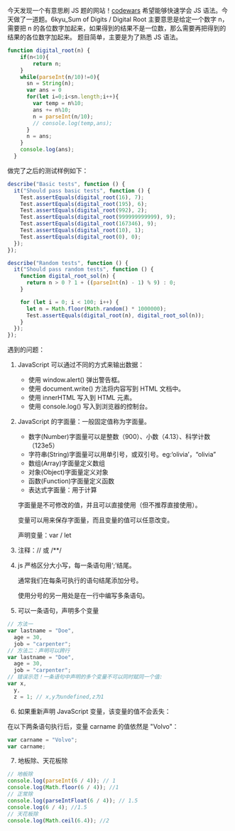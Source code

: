 今天发现一个有意思刷 JS 题的网站！[codewars](https://www.codewars.com/dashboard)
希望能够快速学会 JS 语法。今天做了一道题。6kyu_Sum of Digits / Digital Root
主要意思是给定一个数字 n，需要把 n 的各位数字加起来，如果得到的结果不是一位数，那么需要再把得到的结果的各位数字加起来。
题目简单，主要是为了熟悉 JS 语法。

```JavaScript
function digital_root(n) {
    if(n<10){
        return n;
    }
    while(parseInt(n/10)!=0){
      sn = String(n);
      var ans = 0
      for(let i=0;i<sn.length;i++){
        var temp = n%10;
        ans += n%10;
        n = parseInt(n/10);
        // console.log(temp,ans);
      }
      n = ans;
    }
    console.log(ans);
  }
```

做完了之后的测试样例如下：

```javascript
describe("Basic tests", function () {
  it("Should pass basic tests", function () {
    Test.assertEquals(digital_root(16), 7);
    Test.assertEquals(digital_root(195), 6);
    Test.assertEquals(digital_root(992), 2);
    Test.assertEquals(digital_root(999999999999), 9);
    Test.assertEquals(digital_root(167346), 9);
    Test.assertEquals(digital_root(10), 1);
    Test.assertEquals(digital_root(0), 0);
  });
});

describe("Random tests", function () {
  it("Should pass random tests", function () {
    function digital_root_sol(n) {
      return n > 0 ? 1 + ((parseInt(n) - 1) % 9) : 0;
    }

    for (let i = 0; i < 100; i++) {
      let n = Math.floor(Math.random() * 1000000);
      Test.assertEquals(digital_root(n), digital_root_sol(n));
    }
  });
});
```

遇到的问题：

1. JavaScript 可以通过不同的方式来输出数据：

   - 使用 window.alert() 弹出警告框。
   - 使用 document.write() 方法将内容写到 HTML 文档中。
   - 使用 innerHTML 写入到 HTML 元素。
   - 使用 console.log() 写入到浏览器的控制台。

2. JavaScript 的字面量：一般固定值称为字面量。

   - 数字(Number)字面量可以是整数（900）、小数（4.13）、科学计数（123e5）
   - 字符串(String)字面量可以用单引号，或双引号。eg:‘olivia’，“olivia”
   - 数组(Array)字面量定义数组
   - 对象(Object)字面量定义对象
   - 函数(Function)字面量定义函数
   - 表达式字面量：用于计算

   字面量是不可修改的值，并且可以直接使用（但不推荐直接使用）。

   变量可以用来保存字面量，而且变量的值可以任意改变。

   声明变量：var / let

3. 注释：// 或 /\*\*/
4. js 严格区分大小写，每一条语句用‘;’结尾。

   通常我们在每条可执行的语句结尾添加分号。

   使用分号的另一用处是在一行中编写多条语句。

5. 可以一条语句，声明多个变量

```javascript
// 方法一
var lastname = "Doe",
  age = 30,
  job = "carpenter";
// 方法二：声明可以跨行
var lastname = "Doe",
  age = 30,
  job = "carpenter";
// 错误示范！一条语句中声明的多个变量不可以同时赋同一个值:
var x,
  y,
  z = 1; // x,y为undefined,z为1
```

6. 如果重新声明 JavaScript 变量，该变量的值不会丢失：

在以下两条语句执行后，变量 carname 的值依然是 "Volvo"：

```javascript
var carname = "Volvo";
var carname;
```

7. 地板除、天花板除

```javascript
// 地板除
console.log(parseInt(6 / 4)); // 1
console.log(Math.floor(6 / 4)); //1
// 正常除
console.log(parseIntFloat(6 / 4)); // 1.5
console.log(6 / 4); //1.5
// 天花板除
console.log(Math.ceil(6.4)); //2
```
